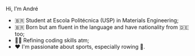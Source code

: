 Hi, I’m André
- 🇧🇷 Student at Escola Politécnica (USP) in Materials Engineering;
- 🇧🇷 Born but am fluent in the language and have nationality from 🇩🇪 too;  
- 🧑‍💻 Refining coding skills atm;
- ❤️ I'm passionate about sports, especially rowing 🚣.

<!---
Kregsen/Kregsen is a ✨ special ✨ repository because its `README.md` (this file) appears on your GitHub profile.
You can click the Preview link to take a look at your changes.
--->
